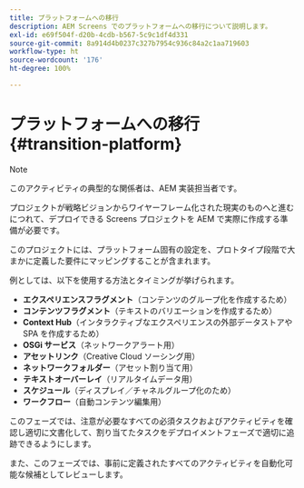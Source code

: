 ```yaml
---
title: プラットフォームへの移行
description: AEM Screens でのプラットフォームへの移行について説明します。
exl-id: e69f504f-d20b-4cdb-b567-5c9c1df4d331
source-git-commit: 8a914d4b0237c327b7954c936c84a2c1aa719603
workflow-type: ht
source-wordcount: '176'
ht-degree: 100%

---
```


# プラットフォームへの移行 {#transition-platform}

>[!NOTE]
>
>このアクティビティの典型的な関係者は、AEM 実装担当者です。

プロジェクトが戦略ビジョンからワイヤーフレーム化された現実のものへと進むにつれて、デプロイできる Screens プロジェクトを AEM で実際に作成する準備が必要です。

このプロジェクトには、プラットフォーム固有の設定を、プロトタイプ段階で大まかに定義した要件にマッピングすることが含まれます。

例としては、以下を使用する方法とタイミングが挙げられます。

* **エクスペリエンスフラグメント**（コンテンツのグループ化を作成するため）
* **コンテンツフラグメント**（テキストのバリエーションを作成するため）
* **Context Hub**（インタラクティブなエクスペリエンスの外部データストアや SPA を作成するため）
* **OSGi サービス**（ネットワークアラート用）
* **アセットリンク**（Creative Cloud ソーシング用）
* **ネットワークフォルダー**（アセット割り当て用）
* **テキストオーバーレイ**（リアルタイムデータ用）
* **スケジュール**（ディスプレイ／チャネルグループ化のため）
* **ワークフロー**（自動コンテンツ編集用）

このフェーズでは、注意が必要なすべての必須タスクおよびアクティビティを確認し適切に文書化して、割り当てたタスクをデプロイメントフェーズで適切に追跡できるようにします。

また、このフェーズでは、事前に定義されたすべてのアクティビティを自動化可能な候補としてレビューします。
